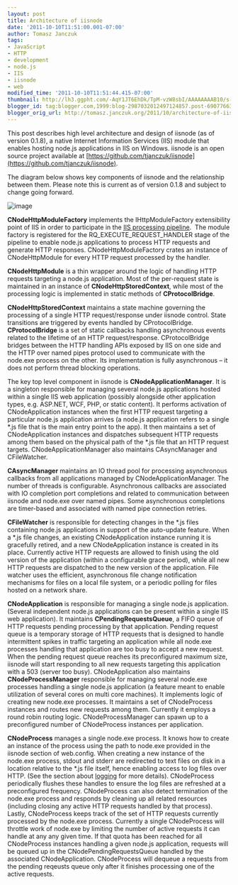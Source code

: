 ```yaml
---
layout: post
title: Architecture of iisnode
date: '2011-10-10T11:51:00.001-07:00'
author: Tomasz Janczuk
tags:
- JavaScript
- HTTP
- development
- node.js
- IIS
- iisnode
- web
modified_time: '2011-10-10T11:51:44.415-07:00'
thumbnail: http://lh3.ggpht.com/-AqY1JT6EhDk/TpM-vzW8sbI/AAAAAAAAB10/s-y2jbOja3Y/s72-c/image_thumb%25255B2%25255D.png?imgmax=800
blogger_id: tag:blogger.com,1999:blog-2987032012497124857.post-69077663917947332
blogger_orig_url: http://tomasz.janczuk.org/2011/10/architecture-of-iisnode.html
---
```





This post describes high level architecture and design of iisnode (as of version 0.1.8), a native Internet Information Services (IIS) module that enables hosting node.js applications in IIS on Windows. iisnode is an open source project available at [https://github.com/tjanczuk/iisnode](https://github.com/tjanczuk/iisnode).   

The diagram below shows key components of iisnode and the relationship between them. Please note this is current as of version 0.1.8 and subject to change going forward.   

 ![image](http://lh3.ggpht.com/-AqY1JT6EhDk/TpM-vzW8sbI/AAAAAAAAB10/s-y2jbOja3Y/image_thumb%25255B2%25255D.png?imgmax=800)  

**CNodeHttpModuleFactory** implements the IHttpModuleFactory extensibility point of IIS in order to participate in the [IIS processing pipeline](http://learn.iis.net/page.aspx/101/introduction-to-iis-architecture/#HTTP).  The module factory is registered for the RQ_EXECUTE_REQUEST_HANDLER stage of the pipeline to enable node.js applications to process HTTP requests and generate HTTP responses. CNodeHttpModuleFactory crates an instance of CNodeHttpModule for every HTTP request processed by the handler.   

**CNodeHttpModule** is a thin wrapper around the logic of handling HTTP requests targeting a node.js application. Most of the per-request state is maintained in an instance of **CNodeHttpStoredContext**, while most of the processing logic is implemented in static methods of **CProtocolBridge**.   

**CNodeHttpStoredContext** maintains a state machine governing the processing of a single HTTP request/response under iisnode control. State transitions are triggered by events handled by CProtocolBridge. **CProtocolBridge** is a set of static callbacks handling asynchronous events related to the lifetime of an HTTP request/response. CProtocolBridge bridges between the HTTP handling APIs exposed by IIS on one side and the HTTP over named pipes protocol used to communicate with the node.exe process on the other. Its implementation is fully asynchronous – it does not perform thread blocking operations.   

The key top level component in iisnode is **CNodeApplicationManager**. It is a singleton responsible for managing several node.js applications hosted within a single IIS web application (possibly alongside other application types, e.g. ASP.NET, WCF, PHP, or static content). It performs activation of CNodeApplication instances when the first HTTP request targeting a particular node.js application arrives (a node.js application refers to a single *.js file that is the main entry point to the app). It then maintains a set of CNodeApplication instances and dispatches subsequent HTTP requests among them based on the physical path of the *.js file that an HTTP request targets. CNodeApplicationManager also maintains CAsyncManager and CFileWatcher.   

**CAsyncManager** maintains an IO thread pool for processing asynchronous callbacks from all applications managed by CNodeApplicationManager. The number of threads is configurable. Asynchronous callbacks are associated with IO completion port completions and related to communication between iisnode and node.exe over named pipes. Some asynchronous completions are timer-based and associated with named pipe connection retries.   

**CFileWatcher** is responsible for detecting changes in the *.js files containing node.js applications in support of the auto-update feature. When a *.js file changes, an existing CNodeApplication instance running it is gracefully retired, and a new CNodeApplication instance is created in its place. Currently active HTTP requests are allowed to finish using the old version of the application (within a configurable grace period), while all new HTTP requests are dispatched to the new version of the application. File watcher uses the efficient, asynchronous file change notification mechanisms for files on a local file system, or a periodic polling for files hosted on a network share.   

**CNodeApplication** is responsible for managing a single node.js application. (Several independent node.js applications can be present within a single IIS web application). It maintains **CPendingRequestsQueue**, a FIFO queue of HTTP requests pending processing by that application. Pending request queue is a temporary storage of HTTP requests that is designed to handle intermittent spikes in traffic targeting an application while all node.exe processes handling that application are too busy to accept a new request. When the pending request queue reaches its preconfigured maximum size, iisnode will start responding to all new requests targeting this application with a 503 (server too busy). CNodeApplication also maintains **CNodeProcessManager** responsible for managing several node.exe processes handling a single node.js application (a feature meant to enable utilization of several cores on multi core machines). It implements logic of creating new node.exe processes. It maintains a set of CNodeProcess instances and routes new requests among them. Currently it employs a round robin routing logic. CNodeProcessManager can spawn up to a preconfigured number of CNodeProcess instances per application.   

**CNodeProcess** manages a single node.exe process. It knows how to create an instance of the process using the path to node.exe provided in the iisnode section of web.config. When creating a new instance of the node.exe process, stdout and stderr are redirected to text files on disk in a location relative to the *.js file itself, hence enabling access to log files over HTTP. (See the section about [logging](http://tomasz.janczuk.org/2011/08/hosting-nodejs-applications-in-iis-on.html) for more details). CNodeProcess periodically flushes these handles to ensure the log files are refreshed at a preconfigured frequency. CNodeProcess can also detect termination of the node.exe process and responds by cleaning up all related resources (including closing any active HTTP requests handled by that process). Lastly, CNodeProcess keeps track of the set of HTTP requests currently processed by the node.exe process. Currently a single CNodeProcess will throttle work of node.exe by limiting the number of active requests it can handle at any any given time. If that quota has been reached for all CNodeProcess instances handling a given node.js application, requests will be queued up in the CNodePendingRequestsQueue handled by the associated CNodeApplication. CNodeProcess will dequeue a requests from the pending reqeusts queue only after it finishes processing one of the active requests.   